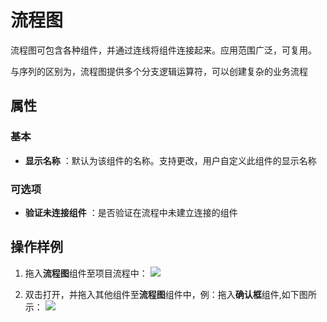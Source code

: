 # 流程图

流程图可包含各种组件，并通过连线将组件连接起来。应用范围广泛，可复用。

与序列的区别为，流程图提供多个分支逻辑运算符，可以创建复杂的业务流程

## 属性

### 基本

- **显示名称** ：默认为该组件的名称。支持更改，用户自定义此组件的显示名称

### 可选项

- **验证未连接组件** ：是否验证在流程中未建立连接的组件

## 操作样例

1. 拖入**流程图**组件至项目流程中：
![](https://docimages.blob.core.chinacloudapi.cn/images/Activities/flowchart-1.png)

2. 双击打开，并拖入其他组件至**流程图**组件中，例：拖入**确认框**组件,如下图所示：
![](https://docimages.blob.core.chinacloudapi.cn/images/Activities/flowchart-2.png)

